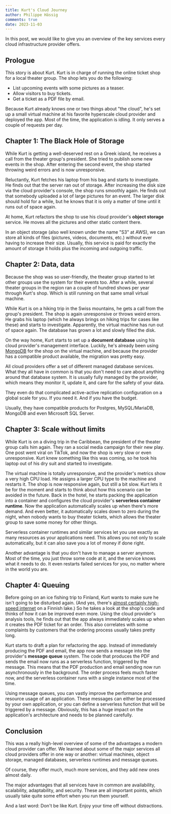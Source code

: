 ```yaml
---
title: Kurt's Cloud Journey
author: Philippe Hässig
comments: true
date: 2023-11-03
---
```


In this post, we would like to give you an overview of the key services every
cloud infrastructure provider offers.

<!--more-->

## Prologue

This story is about Kurt. Kurt is in charge of running the online ticket shop
for a local theater group. The shop lets you do the following:

- List upcoming events with some pictures as a teaser.
- Allow visitors to buy tickets.
- Get a ticket as a PDF file by email.

Because Kurt already knows one or two things about "the cloud", he's set up a
small virtual machine at his favorite hyperscale cloud provider and deployed the
app. Most of the time, the application is idling. It only serves a couple of
requests per day.

## Chapter 1: The Black Hole of Storage

While Kurt is getting a well-deserved rest on a Greek island, he receives a call
from the theater group's president. She tried to publish some new events in the
shop. After entering the second event, the shop started throwing weird errors
and is now unresponsive.

Reluctantly, Kurt fetches his laptop from his bag and starts to investigate. He
finds out that the server ran out of storage. After increasing the disk size via
the cloud provider's console, the shop runs smoothly again. He finds out that
somebody uploaded a lot of large pictures for an event. The larger disk should
hold for a while, but he knows that it is only a matter of time until it runs
out of space again.

At home, Kurt refactors the shop to use his cloud provider's **object storage**
service. He moves all the pictures and other static content there.

In an object storage (also well known under the name "S3" at AWS), we can store
all kinds of files (pictures, videos, documents, etc.) without ever having to
increase their size. Usually, this service is paid for exactly the amount of
storage it holds plus the incoming and outgoing traffic.

## Chapter 2: Data, data

Because the shop was so user-friendly, the theater group started to let other
groups use the system for their events too. After a while, several theater
groups in the region ran a couple of hundred shows per year through Kurt's shop.
Which is still running on that same small virtual machine.

While Kurt is on a hiking trip in the Swiss mountains, he gets a call from the
group's president. The shop is again unresponsive or throws weird errors. He
grabs his laptop (which he always brings on hiking trips for cases like these)
and starts to investigate. Apparently, the virtual machine has run out of space
again. The database has grown a lot and slowly filled the disk.

On the way home, Kurt starts to set up a **document database** using his cloud
provider's management interface. Luckily, he's already been using
[MongoDB](https://www.mongodb.com/) for the shop on the virtual machine, and
because the provider has a compatible product available, the migration was
pretty easy.

All cloud providers offer a set of different managed database services. What
they all have in common is that you don't need to care about anything around
that database system. It is usually fully managed by the provider, which means
they monitor it, update it, and care for the safety of your data.

They even do that complicated active-active replication configuration on a
global scale for you. If you need it. And if you have the budget.

Usually, they have compatible products for Postgres, MySQL/MariaDB, MongoDB and
even Microsoft SQL Server.

## Chapter 3: Scale without limits

While Kurt is on a diving trip in the Caribbean, the president of the theater
group calls him again. They ran a social media campaign for their new play. One
post went viral on TikTok, and now the shop is very slow or even unresponsive.
Kurt knew something like this was coming, so he took his laptop out of his dry
suit and started to investigate.

The virtual machine is totally unresponsive, and the provider's metrics show a
very high CPU load. He assigns a larger CPU type to the machine and restarts it.
The shop is now responsive again, but still a bit slow. Kurt lets it be for the
moment and starts to think about how this scenario can be avoided in the future.
Back in the hotel, he starts packing the application into a container and
configures the cloud provider's **serverless container runtime**. Now the
application automatically scales up when there's more demand. And even better,
it automatically scales down to zero during the night, when nobody wants to buy
theater tickets, which allows the theater group to save some money for other
things.

Serverless container runtimes and similar services let you use exactly as many
resources as your applications need. This allows you not only to scale
automatically, but it can also save you a lot of money if done right.

Another advantage is that you don't have to manage a server anymore. Most of the
time, you just throw some code at it, and the service knows what it needs to do.
It even restarts failed services for you, no matter where in the world you are.

## Chapter 4: Queuing

Before going on an ice fishing trip to Finland, Kurt wants to make sure he isn't
going to be disturbed again. (And yes, there's
[almost certainly high-speed internet](https://www.telia.fi/asiakastuki/kuuluvuuskartta)
on a Finnish lake.) So he takes a look at the shop's code and thinks of how it
can be improved even more. Using the cloud provider's analysis tools, he finds
out that the app always immediately scales up when it creates the PDF ticket for
an order. This also correlates with some complaints by customers that the
ordering process usually takes pretty long.

Kurt starts to draft a plan for refactoring the app. Instead of immediately
producing the PDF and email, the app now sends a message into the provider's
**message queue** system. The code that produces the PDF and sends the email now
runs as a serverless function, triggered by the message. This means that the PDF
production and email sending now run asynchronously in the background. The order
process feels much faster now, and the serverless container runs with a single
instance most of the time.

Using message queues, you can vastly improve the performance and resource usage
of an application. These messages can either be processed by your own
application, or you can define a serverless function that will be triggered by a
message. Obviously, this has a huge impact on the application's architecture and
needs to be planned carefully.

## Conclusion

This was a really high-level overview of some of the advantages a modern cloud
provider can offer. We learned about some of the major services all cloud
providers offer in one way or another: virtual machines, object storage, managed
databases, serverless runtimes and message queues.

Of course, they offer much, much more services, and they add new ones almost
daily.

The major advantages that all services have in common are availability,
scalability, adaptability, and security. These are all important points, which
usually take quite some effort when you run them yourself.

And a last word: Don't be like Kurt. Enjoy your time off without distractions.
